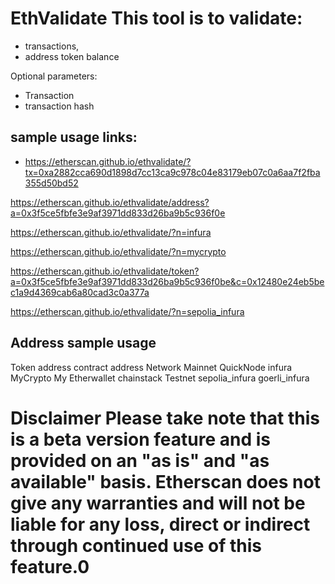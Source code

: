 # EthValidate This tool is to validate: 
- transactions, 
- address token balance

Optional parameters:
- Transaction
- transaction hash

## sample usage links:
- https://etherscan.github.io/ethvalidate/?tx=0xa2882cca690d1898d7cc13ca9c978c04e83179eb07c0a6aa7f2fba355d50bd52

https://etherscan.github.io/ethvalidate/address?a=0x3f5ce5fbfe3e9af3971dd833d26ba9b5c936f0e

https://etherscan.github.io/ethvalidate/?n=infura

https://etherscan.github.io/ethvalidate/?n=mycrypto

https://etherscan.github.io/ethvalidate/token?a=0x3f5ce5fbfe3e9af3971dd833d26ba9b5c936f0be&c=0x12480e24eb5bec1a9d4369cab6a80cad3c0a377a

https://etherscan.github.io/ethvalidate/?n=sepolia_infura


## Address sample usage
Token address
contract address
Network  Mainnet
QuickNode infura MyCrypto
My Etherwallet chainstack
Testnet sepolia_infura goerli_infura 
  
# Disclaimer Please take note that this is a beta version feature and is provided on an "as is" and "as available" basis. Etherscan does not give any warranties and will not be liable for any loss, direct or indirect through continued use of this feature.0
